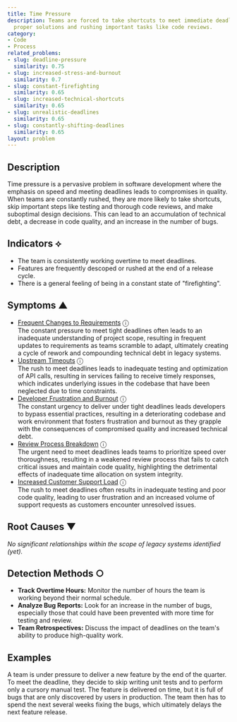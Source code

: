 ```yaml
---
title: Time Pressure
description: Teams are forced to take shortcuts to meet immediate deadlines, deferring
  proper solutions and rushing important tasks like code reviews.
category:
- Code
- Process
related_problems:
- slug: deadline-pressure
  similarity: 0.75
- slug: increased-stress-and-burnout
  similarity: 0.7
- slug: constant-firefighting
  similarity: 0.65
- slug: increased-technical-shortcuts
  similarity: 0.65
- slug: unrealistic-deadlines
  similarity: 0.65
- slug: constantly-shifting-deadlines
  similarity: 0.65
layout: problem
---
```


## Description
Time pressure is a pervasive problem in software development where the emphasis on speed and meeting deadlines leads to compromises in quality. When teams are constantly rushed, they are more likely to take shortcuts, skip important steps like testing and thorough code reviews, and make suboptimal design decisions. This can lead to an accumulation of technical debt, a decrease in code quality, and an increase in the number of bugs.


## Indicators ⟡
- The team is consistently working overtime to meet deadlines.
- Features are frequently descoped or rushed at the end of a release cycle.
- There is a general feeling of being in a constant state of "firefighting".


## Symptoms ▲

- [Frequent Changes to Requirements](frequent-changes-to-requirements.md) <span class="info-tooltip" title="Confidence: 0.522, Strength: 0.718">ⓘ</span>
<br/>  The constant pressure to meet tight deadlines often leads to an inadequate understanding of project scope, resulting in frequent updates to requirements as teams scramble to adapt, ultimately creating a cycle of rework and compounding technical debt in legacy systems.
- [Upstream Timeouts](upstream-timeouts.md) <span class="info-tooltip" title="Confidence: 0.446, Strength: 0.632">ⓘ</span>
<br/>  The rush to meet deadlines leads to inadequate testing and optimization of API calls, resulting in services failing to receive timely responses, which indicates underlying issues in the codebase that have been neglected due to time constraints.
- [Developer Frustration and Burnout](developer-frustration-and-burnout.md) <span class="info-tooltip" title="Confidence: 0.429, Strength: 0.641">ⓘ</span>
<br/>  The constant urgency to deliver under tight deadlines leads developers to bypass essential practices, resulting in a deteriorating codebase and work environment that fosters frustration and burnout as they grapple with the consequences of compromised quality and increased technical debt.
- [Review Process Breakdown](review-process-breakdown.md) <span class="info-tooltip" title="Confidence: 0.389, Strength: 0.633">ⓘ</span>
<br/>  The urgent need to meet deadlines leads teams to prioritize speed over thoroughness, resulting in a weakened review process that fails to catch critical issues and maintain code quality, highlighting the detrimental effects of inadequate time allocation on system integrity.
- [Increased Customer Support Load](increased-customer-support-load.md) <span class="info-tooltip" title="Confidence: 0.359, Strength: 0.619">ⓘ</span>
<br/>  The rush to meet deadlines often results in inadequate testing and poor code quality, leading to user frustration and an increased volume of support requests as customers encounter unresolved issues.

## Root Causes ▼

*No significant relationships within the scope of legacy systems identified (yet).*

## Detection Methods ○
- **Track Overtime Hours:** Monitor the number of hours the team is working beyond their normal schedule.
- **Analyze Bug Reports:** Look for an increase in the number of bugs, especially those that could have been prevented with more time for testing and review.
- **Team Retrospectives:** Discuss the impact of deadlines on the team's ability to produce high-quality work.


## Examples
A team is under pressure to deliver a new feature by the end of the quarter. To meet the deadline, they decide to skip writing unit tests and to perform only a cursory manual test. The feature is delivered on time, but it is full of bugs that are only discovered by users in production. The team then has to spend the next several weeks fixing the bugs, which ultimately delays the next feature release.
